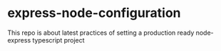 # express-node-configuration

This repo is about latest practices of setting a production ready node-express typescript project
